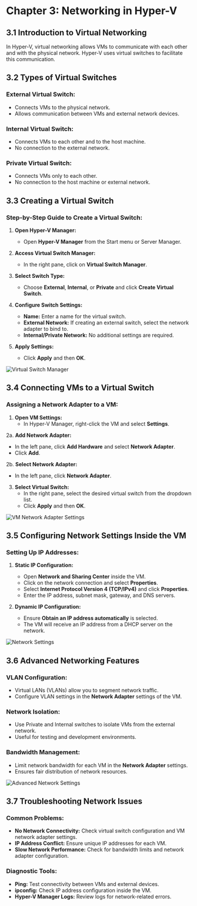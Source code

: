 # Chapter 3: Networking in Hyper-V

## 3.1 Introduction to Virtual Networking

In Hyper-V, virtual networking allows VMs to communicate with each other and with the physical network. Hyper-V uses virtual switches to facilitate this communication.

## 3.2 Types of Virtual Switches

### External Virtual Switch:
- Connects VMs to the physical network.
- Allows communication between VMs and external network devices.

### Internal Virtual Switch:
- Connects VMs to each other and to the host machine.
- No connection to the external network.

### Private Virtual Switch:
- Connects VMs only to each other.
- No connection to the host machine or external network.

## 3.3 Creating a Virtual Switch

### Step-by-Step Guide to Create a Virtual Switch:

1. **Open Hyper-V Manager:**
   - Open **Hyper-V Manager** from the Start menu or Server Manager.

2. **Access Virtual Switch Manager:**
   - In the right pane, click on **Virtual Switch Manager**.

3. **Select Switch Type:**
   - Choose **External**, **Internal**, or **Private** and click **Create Virtual Switch**.

4. **Configure Switch Settings:**
   - **Name:** Enter a name for the virtual switch.
   - **External Network:** If creating an external switch, select the network adapter to bind to.
   - **Internal/Private Network:** No additional settings are required.

5. **Apply Settings:**
   - Click **Apply** and then **OK**.

![Virtual Switch Manager](https://img.veeam.com/hyperv_portal/blog/vSwitch-Manager.jpg)

## 3.4 Connecting VMs to a Virtual Switch

### Assigning a Network Adapter to a VM:

1. **Open VM Settings:**
   - In Hyper-V Manager, right-click the VM and select **Settings**.

2a. **Add Network Adapter:**
   - In the left pane, click **Add Hardware** and select **Network Adapter**.
   - Click **Add**.

2b. **Select Network Adapter:**
   - In the left pane, click **Network Adapter**.

3. **Select Virtual Switch:**
   - In the right pane, select the desired virtual switch from the dropdown list.
   - Click **Apply** and then **OK**.

![VM Network Adapter Settings](https://handsontek.net/images/hot2/Hyper-V/Add%20Virtual%20Switch.png)

## 3.5 Configuring Network Settings Inside the VM

### Setting Up IP Addresses:

1. **Static IP Configuration:**
   - Open **Network and Sharing Center** inside the VM.
   - Click on the network connection and select **Properties**.
   - Select **Internet Protocol Version 4 (TCP/IPv4)** and click **Properties**.
   - Enter the IP address, subnet mask, gateway, and DNS servers.

2. **Dynamic IP Configuration:**
   - Ensure **Obtain an IP address automatically** is selected.
   - The VM will receive an IP address from a DHCP server on the network.

![Network Settings](https://www.xsofthost.com/help/wp-content/uploads/2018/04/hyper-v-network-bridging-windows-VM-Network-adapter.jpg.webp)

## 3.6 Advanced Networking Features

### VLAN Configuration:
- Virtual LANs (VLANs) allow you to segment network traffic.
- Configure VLAN settings in the **Network Adapter** settings of the VM.

### Network Isolation:
- Use Private and Internal switches to isolate VMs from the external network.
- Useful for testing and development environments.

### Bandwidth Management:
- Limit network bandwidth for each VM in the **Network Adapter** settings.
- Ensures fair distribution of network resources.

![Advanced Network Settings](https://askme4tech.com/sites/default/files/styles/resize/public/advance-features.png?itok=uVOD8dPo)

## 3.7 Troubleshooting Network Issues

### Common Problems:
- **No Network Connectivity:** Check virtual switch configuration and VM network adapter settings.
- **IP Address Conflict:** Ensure unique IP addresses for each VM.
- **Slow Network Performance:** Check for bandwidth limits and network adapter configuration.

### Diagnostic Tools:
- **Ping:** Test connectivity between VMs and external devices.
- **ipconfig:** Check IP address configuration inside the VM.
- **Hyper-V Manager Logs:** Review logs for network-related errors.

